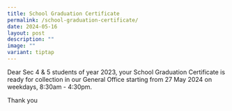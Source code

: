 ```yaml
---
title: School Graduation Certificate
permalink: /school-graduation-certificate/
date: 2024-05-16
layout: post
description: ""
image: ""
variant: tiptap
---
```

<p>Dear Sec 4 &amp; 5 students of year 2023, your School Graduation Certificate
is ready for collection in our General Office starting from 27 May 2024
on weekdays, 8:30am - 4:30pm.</p>
<p>Thank you</p>